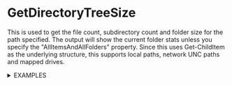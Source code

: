 # GetDirectoryTreeSize
This is used to get the file count, subdirectory count and folder size for the path specified. The output will show the current folder stats unless you specify the "AllItemsAndAllFolders" property. Since this uses Get-ChildItem as the underlying structure, this supports local paths, network UNC paths and mapped drives.

<details>
 <summary>
EXAMPLES
</summary>
        Get-DirectoryTreeSize -Path C:\Temp\ -Attrib a,h,d -AllItemsAndAllFolders

|TotalFolderSize | TotalFileCount | Path     |   TotalDirectoryCount |
| :------------- | :------------- | :------- | :-------------------- |
|`258,68Mb`        | `30`             | `C:\Temp\` | `15`                    |

    .EXAMPLE
        Get-DirectoryTreeSize -Path C:\Temp\ -Attrib a,h,s | select path,directorycount,filecount,foldersize
    
        Path     DirectoryCount FileCount FolderSize
        ----     -------------- --------- ----------
        C:\Temp\              1        30 258,68Mb

    .EXAMPLE
        Get-DirectoryTreeSize -Path C:\Temp\ -Attrib a,h,d -Recurse | select path,directorycount,filecount,foldersize
    
        Path                               DirectoryCount FileCount FolderSize
        ----                               -------------- --------- ----------
        C:\Temp\                                       14        30 258,68Mb
        .\2020                                          4         1 6,13Kb
        .\DataportDCSNuGet                              1         0 Empty
        .\GetProcess                                    0         3 2,77Kb
        .\Jahres-CD-2017                                2         4 10,21Kb
        .\Jahres-CD-2018                                2         4 10,21Kb
        .\Jahres-CD-2019                                2         4 10,21Kb
        .\MeinModuleProjekt                             6         4 6,58Kb
        .\MikePoshScripts                               3        10 609,82Kb
        .\PolicyAnalyzer                                1        14 13,38Mb
        .\PSFramework                                   1         0 Empty
        .\PSModuleDevelopment                           1         0 Empty
        .\string                                        1         0 Empty
        .\Windows_10_VDI_Optimize-master                6         5 41,61Kb
        .\WinSCP_FTP                                    1         0 Empty
        .\WinSCP_FTP.1.0.0                              2         0 Empty
        .\2020\oaads_images                             0         7 444,58Kb
</details>
